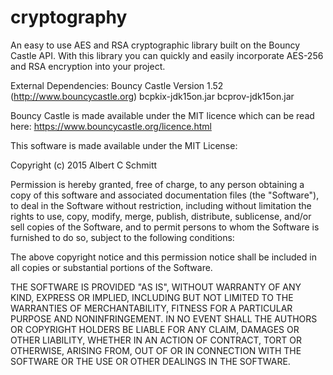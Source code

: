 # cryptography
An easy to use AES and RSA cryptographic library built on the Bouncy Castle API.  With this library you can quickly and easily incorporate AES-256 and RSA encryption into your project.

External Dependencies:
    Bouncy Castle Version 1.52 (http://www.bouncycastle.org)
    bcpkix-jdk15on.jar
    bcprov-jdk15on.jar

Bouncy Castle is made available under the MIT licence which can be read here:
    https://www.bouncycastle.org/licence.html

This software is made available under the MIT License:

Copyright (c) 2015 Albert C Schmitt

Permission is hereby granted, free of charge, to any person obtaining a copy
of this software and associated documentation files (the "Software"), to deal
in the Software without restriction, including without limitation the rights
to use, copy, modify, merge, publish, distribute, sublicense, and/or sell
copies of the Software, and to permit persons to whom the Software is
furnished to do so, subject to the following conditions:

The above copyright notice and this permission notice shall be included in
all copies or substantial portions of the Software.

THE SOFTWARE IS PROVIDED "AS IS", WITHOUT WARRANTY OF ANY KIND, EXPRESS OR
IMPLIED, INCLUDING BUT NOT LIMITED TO THE WARRANTIES OF MERCHANTABILITY,
FITNESS FOR A PARTICULAR PURPOSE AND NONINFRINGEMENT. IN NO EVENT SHALL THE
AUTHORS OR COPYRIGHT HOLDERS BE LIABLE FOR ANY CLAIM, DAMAGES OR OTHER
LIABILITY, WHETHER IN AN ACTION OF CONTRACT, TORT OR OTHERWISE, ARISING FROM,
OUT OF OR IN CONNECTION WITH THE SOFTWARE OR THE USE OR OTHER DEALINGS IN
THE SOFTWARE.

